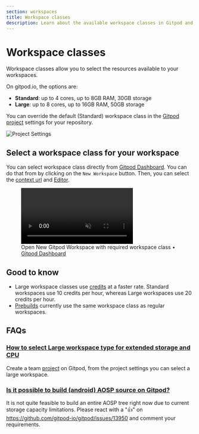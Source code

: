 ```yaml
---
section: workspaces
title: Workspace classes
description: Learn about the available workspace classes in Gitpod and how to configure your workspaces to use them. You can choose between standard or large workspace classes.
---
```


# Workspace classes

Workspace classes allow you to select the resources available to your workspaces.

On gitpod.io, the options are:

-   **Standard**: up to 4 cores, up to 8GB RAM, 30GB storage
-   **Large**: up to 8 cores, up to 16GB RAM, 50GB storage

You can override the default (Standard) workspace class in the [Gitpod project](/docs/configure/projects) settings for your repository.

![Project Settings](/images/docs/project-settings.png)

## Select a workspace class for your workspace

You can select workspace class directly from [Gitpod Dashboard](https://gitpod.io/workspaces). You can do that from by clicking on the `New Workspace` button. Then, you can select the [context url](/docs/introduction/learn-gitpod/context-url) and [Editor](/docs/references/ides-and-editors).

<figure>
<video onloadstart="this.playbackRate = 1.5;" controls playsinline autoplay loop muted class="shadow-medium w-full rounded-xl max-w-2xl mt-x-small" alt="Start Gitpod new workspace with options" src="/images/docs/new-workspace-start-with-options.webm" type="video/webm"></video>
    <figcaption>Open New Gitpod Workspace with required workspace class • <a href="https://gitpod.io/workspaces">Gitpod Dashboard</a></figcaption>
</figure>

## Good to know

-   Large workspace classes use [credits](/docs/configure/billing#credits) at a faster rate. Standard workspaces use 10 credits per hour, whereas Large workspaces use 20 credits per hour.
-   [Prebuilds](/docs/configure/projects/prebuilds) currently use the same workspace class as regular workspaces.

## FAQs

### [How to select Large workspace type for extended storage and CPU](https://discord.com/channels/816244985187008514/1061902096389111849)

<!-- DISCORD_BOT_FAQ - DO NOT REMOVE -->

Create a team [project](/docs/configure/projects) on Gitpod, from the project settings you can select a large workspace.

### [Is it possible to build (android) AOSP source on Gitpod?](https://discord.com/channels/816244985187008514/1055454782908792843)

<!-- DISCORD_BOT_FAQ - DO NOT REMOVE -->

It is not quite feasible to build an entire AOSP tree right now due to current storage capacity limitations. Please react with a "👍" on https://github.com/gitpod-io/gitpod/issues/13950 and comment your requirements.
